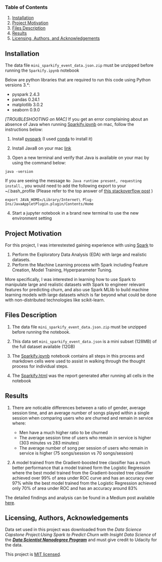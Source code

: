 ### Table of Contents

1. [Installation](#installation)
2. [Project Motivation](#motivation)
3. [Files Description](#files)
4. [Results](#results)
5. [Licensing, Authors, and Acknowledgements](#licensing)

##  Installation<a name="installation"></a>

The data file `mini_sparkify_event_data.json.zip` must be unzipped before running the `Sparkify.ipynb` notebook

Below are python libraries that are required to run this code using Python versions 3.*:
* pyspark 2.4.3
* pandas 0.24.1
* matplotlib 3.0.2 
* seaborn 0.9.0 

*[TROUBLESHOOTING on MAC]* If you get an error complaining about an absence of Java when running [Sparkify.ipynb](./Sparkify.ipynb) on mac, follow the instructions below:

1. Install [pyspark](http://spark.apache.org/downloads.html) (I used [conda](https://anaconda.org/conda-forge/pyspark) to install it)
2. Install Java8 on your mac [link](https://helpx.adobe.com/x-productkb/global/install-java-jre-mac-os.html)

3. Open a new terminal and verify that Java is available on your mac by using the command below:
```
java -version
```

If you are seeing the message `No Java runtime present, requesting install.`, you would need to add the following export to your ~/.bash_profile 
(Please refer to the top answer of [this stackoverflow post](https://stackoverflow.com/questions/44009058/even-though-jre-8-is-installed-on-my-mac-no-java-runtime-present-requesting-) )


```
export JAVA_HOME=/Library/Internet\ Plug-Ins/JavaAppletPlugin.plugin/Contents/Home

```

4. Start a jupyter notebook in a brand new terminal to use the new environment setting

## Project Motivation<a name="motivation"></a>

For this project, I was interestested gaining experience with using [Spark](https://databricks.com/spark/about) to
1. Perform the Exploratory Data Analysis (EDA) with large and realistic datasets.
2. Perform the Machine Learning process with Spark including Feature Creation, Model Training, Hyperparameter Tuning.

More specifically, I was interested in learning how to use Spark to manipulate large and realistic datasets with Spark to engineer relevant features for predicting churn, and also use Spark MLlib to build machine learning models with large datasets which is far beyond what could be done with non-distributed technologies like scikit-learn.


## Files Description<a name="files"></a>
1. The data file `mini_sparkify_event_data.json.zip` must be unzipped before running the notebook.

2. This data set `mini_sparkify_event_data.json` is a mini subset (128MB) of the full dataset available (12GB)

3. The [Sparkify.ipynb](./Sparkify.ipynb) notebook contains all steps in this process and markdown cells were used to assist in walking through the thought process for individual steps.

4. The [Sparkify.html](./Sparkify.html) was the report generated after running all cells in the notebook

## Results<a name="results"></a> 

1. There are noticable differences between a ratio of gender, average session time, and an average number of songs played within a single session  when comparing users who are churned and remain in service where:
    * Men have a much higher ratio to be churned
    * The average session time of users who remain in service is higher (303 minutes vs 283 minutes)
    * The average number of song per session of users who remain in service is higher (75 songs/session vs 70 songs/session)


2. A model trained from the Gradient-boosted tree classifier has a much better performance that a model trained form the Logistic Regression where the best model trained from the Gradient-boosted tree classifier achieved over 99% of area under ROC curve and has an accuracy over 97% while the best model trained from the Logistic Regression achieved only 70% of area under ROC and has an accuracy around 83%

The detailed findings and analysis can be found in a Medium post available [here](https://medium.com/@nongnoochr/supercharge-your-data-science-portfolio-with-pyspark-7811b7ae91de).

## Licensing, Authors, Acknowledgements<a name="licensing"></a>

Data set used in this project was downloaded from the *Data Science Capstone Project:Using Spark to Predict Churn with Insight Data Science* of the ***[Data Scientist Nanodegree Program](https://www.udacity.com/course/data-scientist-nanodegree--nd025)*** and must give credit to Udacity for the data.

This project is [MIT licensed](./LICENSE).